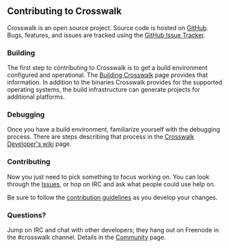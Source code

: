 ## Contributing to Crosswalk
Crosswalk is an open source project. Source code is hosted on [GitHub](http://github.com/crosswalk-project). Bugs, features, and issues are tracked using the [GitHub Issue Tracker](http://github.com/crosswalk-project/crosswalk/issues).

### Building
The first step to contributing to Crosswalk is to get a build environment configured and operational. The [Building Crosswalk](#contribute/building_crosswalk) page provides that information. In addition to the binaries Crosswalk provides for the supported operating systems, the build infrastructure can generate projects for additional platforms. 

### Debugging
Once you have a build environment, familiarize yourself with the debugging process. There are steps describing that 
process in the [Crosswalk Developer's wiki](#wiki/home/for-developers) page.

### Contributing
Now you just need to pick something to focus working on. You can look through the [Issues](http://github.com/crosswalk-project), or hop on IRC and ask what people could use help on.

Be sure to follow the [contribution guidelines](#contribute/contributing-code) as you develop your changes.

### Questions?
Jump on IRC and chat with other developers; they hang out on Freenode in the #crosswalk channel. Details in the [Community](#documentation/community) page.
